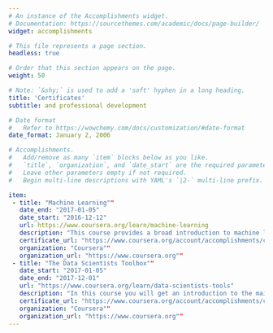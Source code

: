 ```yaml
---
# An instance of the Accomplishments widget.
# Documentation: https://sourcethemes.com/academic/docs/page-builder/
widget: accomplishments

# This file represents a page section.
headless: true

# Order that this section appears on the page.
weight: 50

# Note: `&shy;` is used to add a 'soft' hyphen in a long heading.
title: 'Certificates'
subtitle: and professional development

# Date format
#   Refer to https://wowchemy.com/docs/customization/#date-format
date_format: January 2, 2006

# Accomplishments.
#   Add/remove as many `item` blocks below as you like.
#   `title`, `organization`, and `date_start` are the required parameters.
#   Leave other parameters empty if not required.
#   Begin multi-line descriptions with YAML's `|2-` multi-line prefix.

item:
 - title: "Machine Learning""
   date_end: "2017-01-05"
   date_start: "2016-12-12"
   url: https://www.coursera.org/learn/machine-learning
   description: "This course provides a broad introduction to machine learning, datamining, and statistical pattern recognition.       Topics include: (i) Supervised learning (parametric/non-parametric algorithms, support vector machines, kernels, neural            networks). (ii) Unsupervised learning (clustering, dimensionality reduction, recommender systems, deep learning). (iii) Best       practices in machine learning (bias/variance theory; innovation process in machine learning and AI). The course will also          draw from numerous case studies and applications, so that you'll also learn how to apply learning algorithms to building           smart robots (perception, control), text understanding (web search, anti-spam), computer vision, medical informatics, audio,       database mining, and other areas."
   certificate_url: "https://www.coursera.org/account/accomplishments/certificate/XHFF9VRK6RJ7""
   organization: "Coursera""
   organization_url: "https://www.coursera.org""
 - title: "The Data Scientists Toolbox""
   date_start: "2017-01-05"
   date_end: "2017-12-01"
   url: "https://www.coursera.org/learn/data-scientists-tools"
   description: "In this course you will get an introduction to the main tools and ideas in the data scientist's toolbox. The          course gives an overview of the data, questions, and tools that data analysts and data scientists work with. There are two         components to this course. The first is a conceptual introduction to the ideas behind turning data into actionable                 knowledge. The second is a practical introduction to the tools that will be used in the program like version control,              markdown, git, GitHub, R, and RStudio."
   certificate_url: "https://www.coursera.org/account/accomplishments/certificate/9G9WWMS84QYA"
   organization: "Coursera""
   organization_url: "https://www.coursera.org""
---
```

